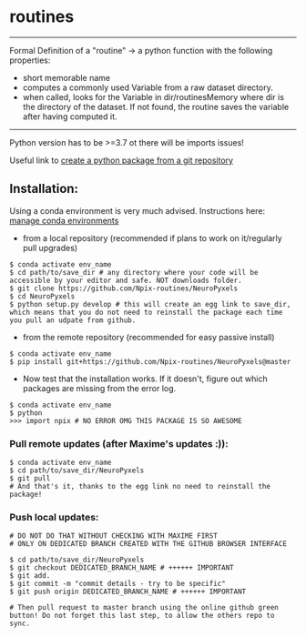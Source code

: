 # routines

***************************************************************************************************
Formal Definition of a "routine" -> a python function with the following properties:
- short memorable name
- computes a commonly used Variable from a raw dataset directory.
- when called, looks for the Variable in dir/routinesMemory where dir is the directory of 
  the dataset. If not found, the routine saves the variable after having computed it.
***************************************************************************************************

Python version has to be >=3.7 ot there will be imports issues!

Useful link to [create a python package from a git repository](https://towardsdatascience.com/build-your-first-open-source-python-project-53471c9942a7)

## Installation:
Using a conda environment is very much advised. Instructions here: [manage conda environments](https://docs.conda.io/projects/conda/en/latest/user-guide/tasks/manage-environments.html)
- from a local repository (recommended if plans to work on it/regularly pull upgrades)

```
$ conda activate env_name
$ cd path/to/save_dir # any directory where your code will be accessible by your editor and safe. NOT downloads folder.
$ git clone https://github.com/Npix-routines/NeuroPyxels
$ cd NeuroPyxels
$ python setup.py develop # this will create an egg link to save_dir, which means that you do not need to reinstall the package each time you pull an udpate from github.

```
- from the remote repository (recommended for easy passive install)
```
$ conda activate env_name
$ pip install git+https://github.com/Npix-routines/NeuroPyxels@master

```
- Now test that the installation works.
If it doesn't, figure out which packages are missing from the error log.
```
$ conda activate env_name
$ python
>>> import npix # NO ERROR OMG THIS PACKAGE IS SO AWESOME

```

### Pull remote updates (after Maxime's updates :)):
```
$ conda activate env_name
$ cd path/to/save_dir/NeuroPyxels
$ git pull
# And that's it, thanks to the egg link no need to reinstall the package!
```

### Push local updates:
```
# DO NOT DO THAT WITHOUT CHECKING WITH MAXIME FIRST
# ONLY ON DEDICATED BRANCH CREATED WITH THE GITHUB BROWSER INTERFACE

$ cd path/to/save_dir/NeuroPyxels
$ git checkout DEDICATED_BRANCH_NAME # ++++++ IMPORTANT
$ git add.
$ git commit -m "commit details - try to be specific"
$ git push origin DEDICATED_BRANCH_NAME # ++++++ IMPORTANT

# Then pull request to master branch using the online github green button! Do not forget this last step, to allow the others repo to sync.
```


